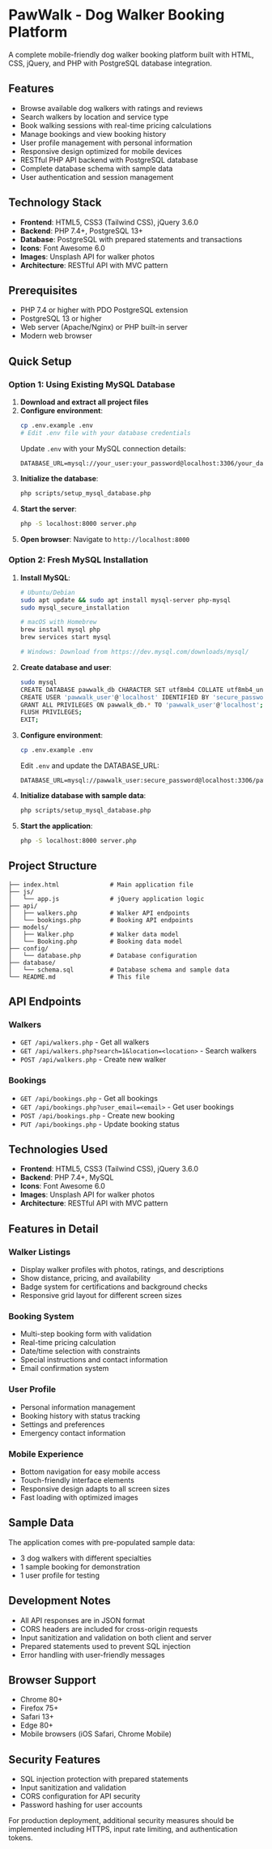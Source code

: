 # PawWalk - Dog Walker Booking Platform

A complete mobile-friendly dog walker booking platform built with HTML, CSS, jQuery, and PHP with PostgreSQL database integration.

## Features

- Browse available dog walkers with ratings and reviews
- Search walkers by location and service type
- Book walking sessions with real-time pricing calculations
- Manage bookings and view booking history
- User profile management with personal information
- Responsive design optimized for mobile devices
- RESTful PHP API backend with PostgreSQL database
- Complete database schema with sample data
- User authentication and session management

## Technology Stack

- **Frontend**: HTML5, CSS3 (Tailwind CSS), jQuery 3.6.0
- **Backend**: PHP 7.4+, PostgreSQL 13+
- **Database**: PostgreSQL with prepared statements and transactions
- **Icons**: Font Awesome 6.0
- **Images**: Unsplash API for walker photos
- **Architecture**: RESTful API with MVC pattern

## Prerequisites

- PHP 7.4 or higher with PDO PostgreSQL extension
- PostgreSQL 13 or higher
- Web server (Apache/Nginx) or PHP built-in server
- Modern web browser

## Quick Setup

### Option 1: Using Existing MySQL Database

1. **Download and extract all project files**
2. **Configure environment**:
   ```bash
   cp .env.example .env
   # Edit .env file with your database credentials
   ```
   Update `.env` with your MySQL connection details:
   ```
   DATABASE_URL=mysql://your_user:your_password@localhost:3306/your_database
   ```
3. **Initialize the database**:
   ```bash
   php scripts/setup_mysql_database.php
   ```
4. **Start the server**:
   ```bash
   php -S localhost:8000 server.php
   ```
5. **Open browser**: Navigate to `http://localhost:8000`

### Option 2: Fresh MySQL Installation

1. **Install MySQL**:
   ```bash
   # Ubuntu/Debian
   sudo apt update && sudo apt install mysql-server php-mysql
   sudo mysql_secure_installation
   
   # macOS with Homebrew
   brew install mysql php
   brew services start mysql
   
   # Windows: Download from https://dev.mysql.com/downloads/mysql/
   ```

2. **Create database and user**:
   ```bash
   sudo mysql
   CREATE DATABASE pawwalk_db CHARACTER SET utf8mb4 COLLATE utf8mb4_unicode_ci;
   CREATE USER 'pawwalk_user'@'localhost' IDENTIFIED BY 'secure_password';
   GRANT ALL PRIVILEGES ON pawwalk_db.* TO 'pawwalk_user'@'localhost';
   FLUSH PRIVILEGES;
   EXIT;
   ```

3. **Configure environment**:
   ```bash
   cp .env.example .env
   ```
   Edit `.env` and update the DATABASE_URL:
   ```
   DATABASE_URL=mysql://pawwalk_user:secure_password@localhost:3306/pawwalk_db
   ```

4. **Initialize database with sample data**:
   ```bash
   php scripts/setup_mysql_database.php
   ```

5. **Start the application**:
   ```bash
   php -S localhost:8000 server.php
   ```

## Project Structure

```
├── index.html              # Main application file
├── js/
│   └── app.js              # jQuery application logic
├── api/
│   ├── walkers.php         # Walker API endpoints
│   └── bookings.php        # Booking API endpoints
├── models/
│   ├── Walker.php          # Walker data model
│   └── Booking.php         # Booking data model
├── config/
│   └── database.php        # Database configuration
├── database/
│   └── schema.sql          # Database schema and sample data
└── README.md               # This file
```

## API Endpoints

### Walkers
- `GET /api/walkers.php` - Get all walkers
- `GET /api/walkers.php?search=1&location=<location>` - Search walkers
- `POST /api/walkers.php` - Create new walker

### Bookings
- `GET /api/bookings.php` - Get all bookings
- `GET /api/bookings.php?user_email=<email>` - Get user bookings
- `POST /api/bookings.php` - Create new booking
- `PUT /api/bookings.php` - Update booking status

## Technologies Used

- **Frontend**: HTML5, CSS3 (Tailwind CSS), jQuery 3.6.0
- **Backend**: PHP 7.4+, MySQL
- **Icons**: Font Awesome 6.0
- **Images**: Unsplash API for walker photos
- **Architecture**: RESTful API with MVC pattern

## Features in Detail

### Walker Listings
- Display walker profiles with photos, ratings, and descriptions
- Show distance, pricing, and availability
- Badge system for certifications and background checks
- Responsive grid layout for different screen sizes

### Booking System
- Multi-step booking form with validation
- Real-time pricing calculation
- Date/time selection with constraints
- Special instructions and contact information
- Email confirmation system

### User Profile
- Personal information management
- Booking history with status tracking
- Settings and preferences
- Emergency contact information

### Mobile Experience
- Bottom navigation for easy mobile access
- Touch-friendly interface elements
- Responsive design adapts to all screen sizes
- Fast loading with optimized images

## Sample Data

The application comes with pre-populated sample data:

- 3 dog walkers with different specialties
- 1 sample booking for demonstration
- 1 user profile for testing

## Development Notes

- All API responses are in JSON format
- CORS headers are included for cross-origin requests
- Input sanitization and validation on both client and server
- Prepared statements used to prevent SQL injection
- Error handling with user-friendly messages

## Browser Support

- Chrome 80+
- Firefox 75+
- Safari 13+
- Edge 80+
- Mobile browsers (iOS Safari, Chrome Mobile)

## Security Features

- SQL injection protection with prepared statements
- Input sanitization and validation
- CORS configuration for API security
- Password hashing for user accounts

For production deployment, additional security measures should be implemented including HTTPS, input rate limiting, and authentication tokens.